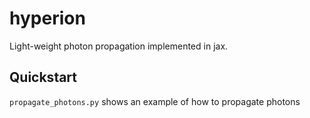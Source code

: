 # hyperion
Light-weight photon propagation implemented in jax.

## Quickstart
`propagate_photons.py` shows an example of how to propagate photons
